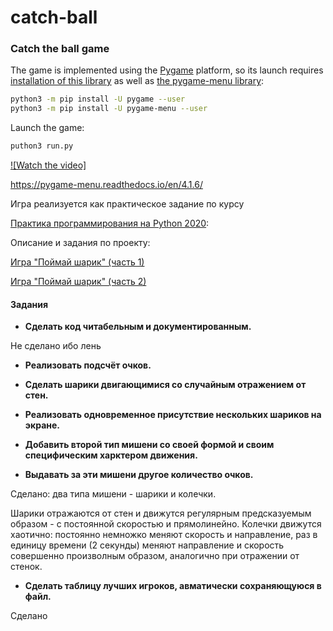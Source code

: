 # catch-ball
### Catch the ball game


The game is implemented using the [Pygame](https://en.wikipedia.org/wiki/Pygame) platform,
so its launch requires [installation of this library](https://www.pygame.org/wiki/GettingStarted)
as well as [the pygame-menu library](https://pygame-menu.readthedocs.io/en/4.1.6/):

```bash
python3 -m pip install -U pygame --user
python3 -m pip install -U pygame-menu --user
```

Launch the game:
```bash
puthon3 run.py
```

[![Watch the video]](https://www.youtube.com/watch?v=6yr6O_e4-Uo)


https://pygame-menu.readthedocs.io/en/4.1.6/

Игра реализуется как практическое задание по курсу

[Практика программирования на Python 2020](https://www.youtube.com/playlist?list=PLolqo5ko7kbnGGmzGrCoDW0H1Xq-Vk6Oz):

Описание и задания по проекту:

[Игра "Поймай шарик" (часть 1)](http://cs.mipt.ru/python/lessons/lab6.html)

[Игра "Поймай шарик" (часть 2)](http://cs.mipt.ru/python/lessons/lab7.html)

#### Задания

- **Сделать код читабельным и документированным.**

Не сделано ибо лень

- **Реализовать подсчёт очков.**

- **Сделать шарики двигающимися со случайным отражением от стен.**

- **Реализовать одновременное присутствие нескольких шариков на экране.**

- **Добавить второй тип мишени со своей формой и своим специфическим харктером движения.**

- **Выдавать за эти мишени другое количество очков.**

Сделано: два типа мишени - шарики и колечки.

Шарики  отражаются от стен и движутся регулярным предсказуемым образом - с постоянной скоростью и прямолинейно.
Колечки движутся хаотично: постоянно немножко меняют скорость и направление, раз в единицу времени (2 секунды) меняют направление и скорость совершенно произволным образом, аналогично при отражении от стенок.

- **Сделать таблицу лучших игроков, авматически сохраняющуюся в файл.**

Сделано
